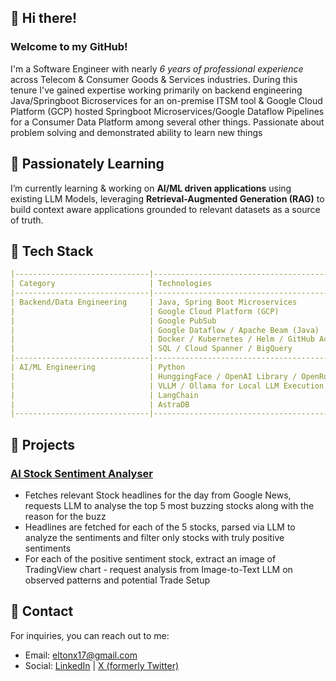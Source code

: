 ## 👋 Hi there! <br>
### Welcome to my GitHub! <br>
I'm a Software Engineer with nearly *6 years of professional experience* across Telecom & Consumer Goods & Services industries. During this tenure I've gained expertise working primarily on backend engineering Java/Springboot Bicroservices for an on-premise ITSM tool & Google Cloud Platform (GCP) hosted Springboot Microservices/Google Dataflow Pipelines for a Consumer Data Platform among several other things. Passionate about problem solving and demonstrated ability to learn new things

## 🌱 Passionately Learning
I’m currently learning & working on **AI/ML driven applications** using existing LLM Models, leveraging **Retrieval-Augmented Generation (RAG)** to build context aware applications grounded to relevant datasets as a source of truth. 
    
## :wrench: Tech Stack
```yaml
|------------------------------|--------------------------------------------------|
| Category                     | Technologies                                     |
|------------------------------|--------------------------------------------------|
| Backend/Data Engineering     | Java, Spring Boot Microservices                  |
|                              | Google Cloud Platform (GCP)                      |
|                              | Google PubSub                                    |
|                              | Google Dataflow / Apache Beam (Java)             |
|                              | Docker / Kubernetes / Helm / GitHub Actions      |
|                              | SQL / Cloud Spanner / BigQuery                   |
|------------------------------|--------------------------------------------------|
| AI/ML Engineering            | Python                                           |
|                              | HunggingFace / OpenAI Library / OpenRouter APIs  |
|                              | VLLM / Ollama for Local LLM Execution            |
|                              | LangChain                                        |
|                              | AstraDB                                          |
|------------------------------|--------------------------------------------------|
```
## :rocket: Projects
### [AI Stock Sentiment Analyser](https://github.com/eltonx17/ai-stock-analyzer)
- Fetches relevant Stock headlines for the day from Google News, requests LLM to analyse the top 5 most buzzing stocks along with the reason for the buzz
- Headlines are fetched for each of the 5 stocks, parsed via LLM to analyze the sentiments and filter only stocks with truly positive sentiments
- For each of the positive sentiment stock, extract an image of TradingView chart - request analysis from Image-to-Text LLM on observed patterns and potential Trade Setup

## 📧 Contact  
For inquiries, you can reach out to me: 
- Email: [eltonx17@gmail.com](mailto:eltonx17@gmail.com)
- Social: [LinkedIn](https://www.linkedin.com/in/eltonx17/) | [X (formerly Twitter)](https://x.com/eltonx17)
